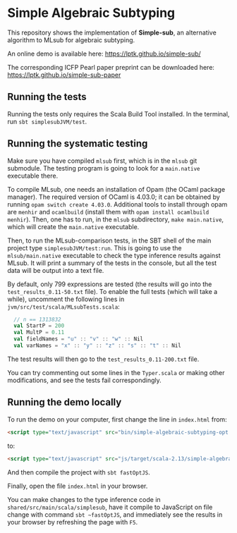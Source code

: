 # Simple Algebraic Subtyping

This repository shows the implementation of **Simple-sub**,
an alternative algorithm to MLsub for algebraic subtyping.

An online demo is available here: https://lptk.github.io/simple-sub/

The corresponding ICFP Pearl paper preprint can be downloaded here: https://lptk.github.io/simple-sub-paper


## Running the tests

Running the tests only requires the Scala Build Tool installed.
In the terminal, run `sbt simplesubJVM/test`.


## Running the systematic testing

Make sure you have compiled `mlsub` first, which is in the `mlsub` git submodule.
The testing program is going to look for a `main.native` executable there.

To compile MLsub, one needs an installation of Opam (the OCaml package manager).
The required version of OCaml is 4.03.0; it can be obtained by running `opam switch create 4.03.0`.
Additional tools to install through opam are `menhir` and `ocamlbuild`
(install them with `opam install ocamlbuild menhir`).
Then, one has to run, in the `mlsub` subdirectory, `make main.native`,
which will create the `main.native` executable.

Then, to run the MLsub-comparison tests,
in the SBT shell of the main project type `simplesubJVM/test:run`.
This is going to use the `mlsub/main.native` executable to check the type inference results against MLsub.
It will print a summary of the tests in the console,
but all the test data will be output into a text file.

By default, only 799 expressions are tested
(the results will go into the `test_results_0.11-50.txt` file).
To enable the full tests (which will take a while), uncomment the following lines
in `jvm/src/test/scala/MLsubTests.scala`:
```scala
  // n == 1313832
  val StartP = 200
  val MultP = 0.11
  val fieldNames = "u" :: "v" :: "w" :: Nil
  val varNames = "x" :: "y" :: "z" :: "s" :: "t" :: Nil
```
The test results will then go to the `test_results_0.11-200.txt` file.

You can try commenting out some lines in the `Typer.scala`
or making other modifications,
and see the tests fail correspondingly.


## Running the demo locally

To run the demo on your computer, first change the line in `index.html` from:
```html
<script type="text/javascript" src="bin/simple-algebraic-subtyping-opt.js"></script>
```
to:
```html
<script type="text/javascript" src="js/target/scala-2.13/simple-algebraic-subtyping-fastopt.js"></script>
```

And then compile the project with `sbt fastOptJS`.

Finally, open the file `index.html` in your browser.

You can make changes to the type inference code
in `shared/src/main/scala/simplesub`,
have it compile to JavaScript on file change with command
`sbt ~fastOptJS`,
and immediately see the results in your browser by refreshing the page with `F5`.
